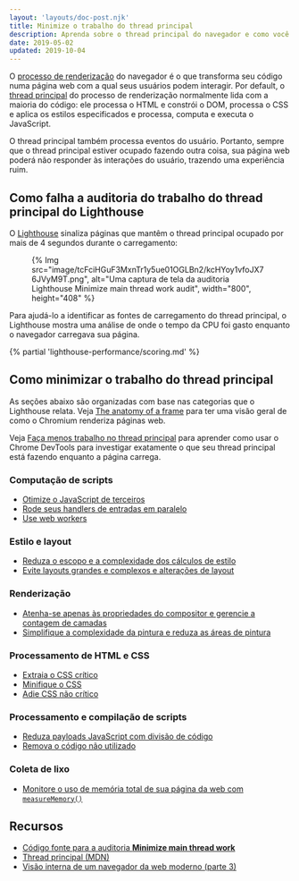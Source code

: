 ```yaml
---
layout: 'layouts/doc-post.njk'
title: Minimize o trabalho do thread principal
description: Aprenda sobre o thread principal do navegador e como você pode otimizar sua página web para reduzir a carga do thread principal e melhorar o desempenho.
date: 2019-05-02
updated: 2019-10-04
---
```


O [processo de renderização](https://developers.google.com/web/updates/2018/09/inside-browser-part3) do navegador é o que transforma seu código numa página web com a qual seus usuários podem interagir. Por default, o [thread principal](https://developer.mozilla.org/docs/Glossary/Main_thread) do processo de renderização normalmente lida com a maioria do código: ele processa o HTML e constrói o DOM, processa o CSS e aplica os estilos especificados e processa, computa e executa o JavaScript.

O thread principal também processa eventos do usuário. Portanto, sempre que o thread principal estiver ocupado fazendo outra coisa, sua página web poderá não responder às interações do usuário, trazendo uma experiência ruim.

## Como falha a auditoria do trabalho do thread principal do Lighthouse

O [Lighthouse](https://developers.google.com/web/tools/lighthouse/) sinaliza páginas que mantêm o thread principal ocupado por mais de 4 segundos durante o carregamento:

<figure>   {% Img src="image/tcFciHGuF3MxnTr1y5ue01OGLBn2/kcHYoy1vfoJX76JVyM9T.png", alt="Uma captura de tela da auditoria Lighthouse Minimize main thread work audit", width="800", height="408" %}</figure>

Para ajudá-lo a identificar as fontes de carregamento do thread principal, o Lighthouse mostra uma análise de onde o tempo da CPU foi gasto enquanto o navegador carregava sua página.

{% partial 'lighthouse-performance/scoring.md' %}

## Como minimizar o trabalho do thread principal

As seções abaixo são organizadas com base nas categorias que o Lighthouse relata. Veja [The anatomy of a frame](https://aerotwist.com/blog/the-anatomy-of-a-frame/) para ter uma visão geral de como o Chromium renderiza páginas web.

Veja [Faça menos trabalho no thread principal](https://developers.google.com/web/tools/chrome-devtools/speed/get-started#main) para aprender como usar o Chrome DevTools para investigar exatamente o que seu thread principal está fazendo enquanto a página carrega.

### Computação de scripts

- [Otimize o JavaScript de terceiros](https://web.dev/fast/#optimize-your-third-party-resources)
- [Rode seus handlers de entradas em paralelo](https://developers.google.com/web/fundamentals/performance/rendering/debounce-your-input-handlers)
- [Use web workers](https://web.dev/off-main-thread/)

### Estilo e layout

- [Reduza o escopo e a complexidade dos cálculos de estilo](https://developers.google.com/web/fundamentals/performance/rendering/reduce-the-scope-and-complexity-of-style-calculations)
- [Evite layouts grandes e complexos e alterações de layout](https://developers.google.com/web/fundamentals/performance/rendering/avoid-large-complex-layouts-and-layout-thrashing)

### Renderização

- [Atenha-se apenas às propriedades do compositor e gerencie a contagem de camadas](https://developers.google.com/web/fundamentals/performance/rendering/stick-to-compositor-only-properties-and-manage-layer-count)
- [Simplifique a complexidade da pintura e reduza as áreas de pintura](https://developers.google.com/web/fundamentals/performance/rendering/simplify-paint-complexity-and-reduce-paint-areas)

### Processamento de HTML e CSS

- [Extraia o CSS crítico](https://web.dev/extract-critical-css/)
- [Minifique o CSS](https://web.dev/minify-css/)
- [Adie CSS não crítico](https://web.dev/defer-non-critical-css/)

### Processamento e compilação de scripts

- [Reduza payloads JavaScript com divisão de código](https://web.dev/reduce-javascript-payloads-with-code-splitting/)
- [Remova o código não utilizado](https://web.dev/remove-unused-code/)

### Coleta de lixo

- [Monitore o uso de memória total de sua página da web com `measureMemory()`](https://web.dev/monitor-total-page-memory-usage/)

## Recursos

- [Código fonte para a auditoria **Minimize main thread work**](https://github.com/GoogleChrome/lighthouse/blob/master/lighthouse-core/audits/mainthread-work-breakdown.js)
- [Thread principal (MDN)](https://developer.mozilla.org/docs/Glossary/Main_thread)
- [Visão interna de um navegador da web moderno (parte 3)](https://developers.google.com/web/updates/2018/09/inside-browser-part3)
